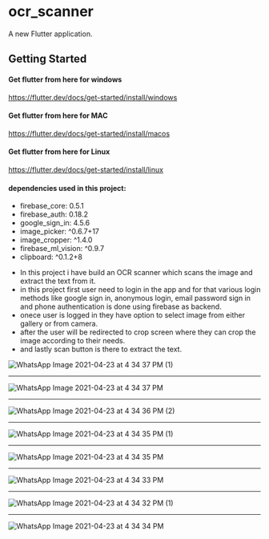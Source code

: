 # ocr_scanner

A new Flutter application.

## Getting Started


#### Get flutter from here for windows
<a href="https://flutter.dev/docs/get-started/install/windows">https://flutter.dev/docs/get-started/install/windows</a>

#### Get flutter from here for MAC
<a href="https://flutter.dev/docs/get-started/install/macos">https://flutter.dev/docs/get-started/install/macos</a>

#### Get flutter from here for Linux
<a href="https://flutter.dev/docs/get-started/install/linux">https://flutter.dev/docs/get-started/install/linux</a>

#### dependencies used in this project:
<ul>
  <li>firebase_core: 0.5.1
  <li>firebase_auth: 0.18.2
  <li>google_sign_in: 4.5.6
  <li>image_picker: ^0.6.7+17
  <li>image_cropper: ^1.4.0
  <li>firebase_ml_vision: ^0.9.7
  <li>clipboard: ^0.1.2+8
</ul>

<ul>
  <li>In this project i have build an OCR scanner which scans the image and extract the text from it.</li>
  <li>in this project first user need to login in the app and for that various login methods like google sign in, anonymous login, email password sign in and phone     authentication  is done using firebase as backend.</li>
  <li>onece user is logged in they have option to select image from either gallery or from camera.</li>
  <li>after the user will be redirected to crop screen where they can crop the image according to their needs.</li>
  <li>and lastly scan button is there to extract the text.
</ul>

![WhatsApp Image 2021-04-23 at 4 34 37 PM (1)](https://user-images.githubusercontent.com/83778378/117561452-9ed08680-b0b4-11eb-9013-219a39cf89f4.jpeg)<hr>
![WhatsApp Image 2021-04-23 at 4 34 37 PM](https://user-images.githubusercontent.com/83778378/117561465-c1629f80-b0b4-11eb-9eed-15636dec514a.jpeg)<hr>
![WhatsApp Image 2021-04-23 at 4 34 36 PM (2)](https://user-images.githubusercontent.com/83778378/117561477-d7706000-b0b4-11eb-9814-2f09cc82d244.jpeg)<hr>
![WhatsApp Image 2021-04-23 at 4 34 35 PM (1)](https://user-images.githubusercontent.com/83778378/117561491-ea833000-b0b4-11eb-9840-603e8d8e3d20.jpeg)<hr>
![WhatsApp Image 2021-04-23 at 4 34 35 PM](https://user-images.githubusercontent.com/83778378/117561495-f1aa3e00-b0b4-11eb-8b70-5eb32f5c0f6a.jpeg)<hr>

![WhatsApp Image 2021-04-23 at 4 34 33 PM](https://user-images.githubusercontent.com/83778378/117561522-228a7300-b0b5-11eb-9d93-62b38223b276.jpeg)<hr>
![WhatsApp Image 2021-04-23 at 4 34 32 PM (1)](https://user-images.githubusercontent.com/83778378/117561527-29b18100-b0b5-11eb-8622-633193779b36.jpeg)<hr>
![WhatsApp Image 2021-04-23 at 4 34 34 PM](https://user-images.githubusercontent.com/83778378/117561504-fec72d00-b0b4-11eb-8779-2357b03c9495.jpeg)




